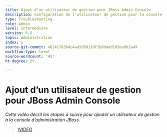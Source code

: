 ```yaml
---
title: Ajout d’un utilisateur de gestion pour JBoss Admin Console
description: Configuration de l’utilisateur de gestion pour la console d’administration JBOSS
type: Troubleshooting
role: Admin
level: Intermediate
version: 6.5
topic: Administration
index: y
source-git-commit: 462417d384c4aa5d99110f1b8dadd165ea9b2a49
workflow-type: tm+mt
source-wordcount: '41'
ht-degree: 2%

---
```



# Ajout d’un utilisateur de gestion pour JBoss Admin Console

*Cette vidéo décrit les étapes à suivre pour ajouter un utilisateur de gestion à la console d’administration JBoss.*

>[!VIDEO](https://video.tv.adobe.com/v/335484?quality=9&learn=on)